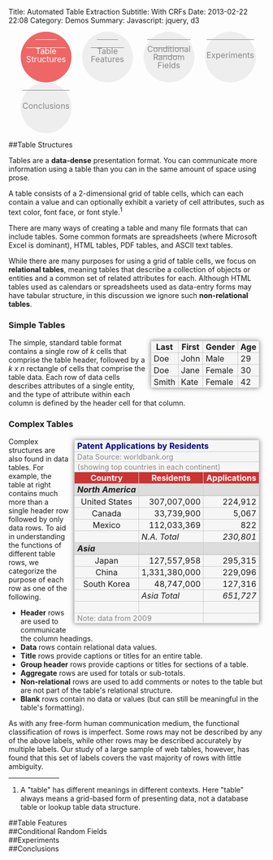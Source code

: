 Title: Automated Table Extraction
Subtitle: With CRFs
Date: 2013-02-22 22:08
Category: Demos
Summary:
Javascript: jquery, d3

<style>
  #bookmarks * {
    -webkit-transition-duration: .2s;
    -moz-transition-duration: .2s;
    -ms-transition-duration: .2s;
    transition-duration: .2s;
  }
  #bookmarks ul {
    margin-left:0;
  }
  #bookmarks li {
    display: inline-block;
    width: 100px;
    height: 100px;
    border-radius: 50px;
    text-align:center;
    vertical-align: middle;
    background-color: #eee;
    font-size:16px;
    margin-right:17px;
    -webkit-transition: background-color .2s linear;
    -moz-transition: background-color .2s linear;
    -ms-transition: background-color .2s linear;
    -o-transition: background-color .2s linear;
    transition: background-color .2s linear;
  }
  #bookmarks li.current {
    background-color: #e66;
  }
  #bookmarks a {
    display:block;
    width:100px;
    height:100px;
    border-radius:50px;
    line-height: 1;
    color: #888;
  }
  #bookmarks span {
    position:relative;
    top:38px;
  }
  #bookmarks .dbl span {
    top:30px;
  }
  #bookmarks .tpl span {
    top:26px;
  }
  #bookmarks li.current a {
    color: #fff;
  }
  #bookmarks li.current a:hover {
    text-decoration:none;
  }

  /*#bookmarks a:active {
    -webkit-transition-property:background-color;
    -moz-transition-property:background-color;
    -ms-transition-property:background-color;
    transition-property:background-color;
    background-color:green;
  }*/

  .example {
    width: inherit;
    display: inline-block;
             border-radius: 2px;
             box-shadow: 0 0 10px rgba(100, 100, 100, 0.8);
             background-color: #f6f6f6;
    margin: 5px 10px;
    float: right;
  }
  .example th, .example td {padding: 1px 5px; border: 1px solid #ccc;}
  .complex th {background-color: #c33; color: white;}

  .complex .title {font-weight: bold; color: darkblue;}
  .complex .non-relational {color: #888; font-size: 0.9em;}
  .complex .aggregate {font-style: italic;}
  .complex .group-header td {
    background-color: #ddd;
    border-bottom: 2px solid #ccc;
    font-weight: bold;
    font-style: italic;
  }

  .complex .m {text-align: center;}
  .complex .r {text-align: right;}

</style>

<script>
  function updateVisibleSection() {
    var section = window.location.hash || '#table-structures';
    $('.section').hide();
    $(section).show();
    $('.headline a').parent().removeClass('current');
    $('a[href$="'+section+'"]').parent().addClass('current');
  }
  $(window).bind('hashchange', updateVisibleSection);
  $(updateVisibleSection);
</script>

<div id="bookmarks" markdown="1">
  <ul class="headline">
    <li class="dbl current"><a href="#table-structures"><span>
      Table<br />Structures
    </span></a></li>
    <li class="dbl"><a href="#table-features"><span>
      Table<br />Features
    </span></a></li>
    <li class="tpl"><a href="#crfs"><span>
      Conditional<br />Random Fields
    </span></a></li>
    <li><a href="#experiments"><span>
      Experiments
    </span></a></li>
    <li><a href="#conclusions"><span>
      Conclusions
    </span></a></li>
  </ul>
</div>

<div id="table-structures" class="section" markdown="1">
##Table Structures

Tables are a **data-dense** presentation format. You can communicate more
information using a table than you can in the same amount of space using
prose.

A table consists of a 2-dimensional grid of table cells, which can each
contain a value and can optionally exhibit a variety of cell attributes,
such as text color, font face, or font style.<a></a><sup>1</sup>

There are many ways of creating a table and many file formats that can
include tables.  Some common formats are spreadsheets (where Microsoft
Excel is dominant), HTML tables, PDF tables, and ASCII text tables.

While there are many purposes for using a grid of table cells, we focus on
**relational tables**, meaning tables that describe a collection of objects or
entities and a common set of related attributes for each.  Although HTML
tables used as calendars or spreadsheets used as data-entry forms may have
tabular structure, in this discussion we ignore such **non-relational
tables**.

### Simple Tables

<table class="example">
  <tr><th>Last</th><th>First</th><th>Gender</th><th>Age</th></tr>
  <tr><td>Doe</td><td>John</td><td>Male</td><td>29</td></tr>
  <tr><td>Doe</td><td>Jane</td><td>Female</td><td>30</td></tr>
  <tr><td>Smith</td><td>Kate</td><td>Female</td><td>42</td></tr>
</table>

The simple, standard table format contains a single row of *k* cells that
comprise the table header, followed by a *k x n* rectangle of cells that
comprise the table data.  Each row of data cells describes attributes of a
single entity, and the type of attribute within each column is defined by
the header cell for that column.

### Complex Tables
<table class="example complex">
  <tr class="title"><td colspan="3">Patent Applications by Residents</td></tr>
  <tr class="non-relational"><td colspan="3">Data Source: worldbank.org</td></tr>
  <tr class="non-relational"><td colspan="3">(showing top countries in each continent)</td></tr>
  <tr class="header"><th>Country</th><th>Residents</th><th>Applications</th></tr>
  <tr class="group-header"><td>North America</td><td></td><td></td></tr>
  <tr><td class="m">United States</td><td class="r">307,007,000</td><td class="r">224,912</td></tr>
  <tr><td class="m">Canada</td><td class="r">33,739,900</td><td class="r">5,067</td></tr>
  <tr><td class="m">Mexico</td><td class="r">112,033,369</td><td class="r">822</td></tr>
  <tr class="aggregate"><td></td><td>N.A. Total</td><td class="r">230,801</td></tr>
  <tr class="group-header"><td>Asia</td><td></td><td></td></tr>
  <tr><td class="m">Japan</td><td class="r">127,557,958</td><td class="r">295,315</td></tr>
  <tr><td class="m">China</td><td class="r">1,331,380,000</td><td class="r">229,096</td></tr>
  <tr><td class="m">South Korea</td><td class="r">48,747,000</td><td class="r">127,316</td></tr>
  <tr class="aggregate"><td></td><td>Asia Total</td><td class="r">651,727</td></tr>
  <tr><td>&nbsp;</td><td></td><td></td></tr>
  <tr class="non-relational"><td colspan="2">Note: data from 2009</td><td></td></tr>
</table>

Complex structures are also found in data tables.  For example, the table at
right contains much more than a single header row followed by only data rows.
To aid in understanding the functions of different table rows, we categorize
the purpose of each row as one of the following.

  - **Header** rows are used to communicate the column headings.
  - **Data** rows contain relational data values.
  - **Title** rows provide captions or titles for an entire table.
  - **Group header** rows provide captions or titles for sections of a table.
  - **Aggregate** rows are used for totals or sub-totals.
  - **Non-relational** rows are used to add comments or notes to the table but
    are not part of the table's relational structure.
  - **Blank** rows contain no data or values (but can still be meaningful in the
    table's formatting).

As with any free-form human communication medium, the functional
classification of rows is imperfect.  Some rows may not be described by any of
the above labels, while other rows may be described accurately by multiple
labels.  Our study of a large sample of web tables, however, has found that
this set of labels covers the vast majority of rows with little ambiguity.

<hr width="100" style="clear:both;" />

1. A "table" has different meanings in different contexts.  Here "table"
   always means a grid-based form of presenting data, not a database table
   or lookup table data structure.

</div>
<div id="table-features" class="section" markdown="1">
##Table Features

</div>
<div id="crfs" class="section" markdown="1">
##Conditional Random Fields

</div>
<div id="experiments" class="section" markdown="1">
##Experiments

<!--- Put an animation here for the Automaton Method, stepping through the
rows of the table and simultaneously highlighting the state in the automaton
state machine  --->

</div>
<div id="conclusions" class="section" markdown="1">
##Conclusions

</div>
